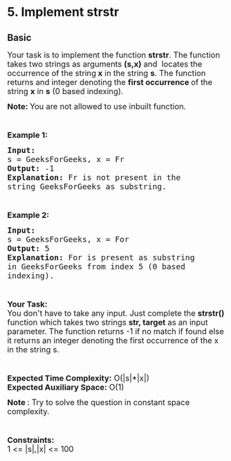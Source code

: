 # 5. Implement strstr
## Basic 
<div class="problem-statement">
                <p></p><p><span style="font-size:18px">Your task is to implement the function <strong>strstr</strong>. The function takes two strings as&nbsp;arguments <strong>(s,x)</strong> and&nbsp;&nbsp;locates the occurrence of the string<strong> x</strong>&nbsp;in the string <strong>s</strong>.&nbsp;The function returns and integer denoting the <strong>first occurrence </strong>of the string <strong>x</strong> in <strong>s</strong> (0 based indexing).</span></p>

<p><strong><span style="font-size:18px">Note:&nbsp;</span></strong><span style="font-size:18px">You are not allowed to use inbuilt function.</span></p>

<p>&nbsp;</p>

<p><span style="font-size:18px"><strong>Example 1:</strong></span></p>

<pre><span style="font-size:18px"><strong>Input:
</strong>s = GeeksForGeeks, x = Fr
<strong>Output: </strong>-1<strong>
Explanation: </strong>Fr is not present in the
string GeeksForGeeks as substring.<strong>
</strong></span></pre>

<p>&nbsp;</p>

<p><span style="font-size:18px"><strong>Example 2:</strong></span></p>

<pre><span style="font-size:18px"><strong>Input:
</strong>s = GeeksForGeeks, x = For
<strong>Output: </strong>5<strong>
Explanation: </strong>For is present as substring
in GeeksForGeeks from index 5 (0 based
indexing).</span>
</pre>

<p>&nbsp;</p>

<p><strong><span style="font-size:18px">Your Task:</span></strong><br>
<span style="font-size:18px">You don't have to take any input. Just complete the <strong>strstr() </strong>function which takes two strings <strong>str, target</strong> as an input parameter. The function returns -1 if no match if found else it returns an integer denoting the first occurrence of the x in the string s.</span></p>

<p>&nbsp;</p>

<p><span style="font-size:18px"><strong>Expected Time Complexity:</strong>&nbsp;O(|s|*|x|)<br>
<strong>Expected Auxiliary Space:</strong>&nbsp;O(1)</span></p>

<p><span style="font-size:18px"><strong>Note </strong>: Try to solve the question in constant space complexity.</span></p>

<p>&nbsp;</p>

<p><span style="font-size:18px"><strong>Constraints:</strong><br>
1 &lt;= |s|,|x| &lt;= 100</span></p>
 <p></p>
            </div>